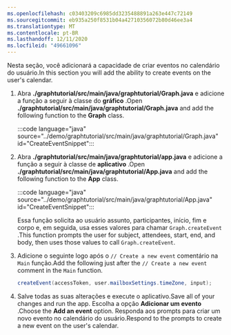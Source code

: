 ```yaml
---
ms.openlocfilehash: c03403209c6985dd3235488891a263e447c72149
ms.sourcegitcommit: eb935a250f8531b04a42710356072b80d46ee3a4
ms.translationtype: MT
ms.contentlocale: pt-BR
ms.lasthandoff: 12/11/2020
ms.locfileid: "49661096"
---
```

<!-- markdownlint-disable MD002 MD041 -->

<span data-ttu-id="a6f7b-101">Nesta seção, você adicionará a capacidade de criar eventos no calendário do usuário.</span><span class="sxs-lookup"><span data-stu-id="a6f7b-101">In this section you will add the ability to create events on the user's calendar.</span></span>

1. <span data-ttu-id="a6f7b-102">Abra **./graphtutorial/src/main/java/graphtutorial/Graph.java** e adicione a função a seguir à classe do **gráfico** .</span><span class="sxs-lookup"><span data-stu-id="a6f7b-102">Open **./graphtutorial/src/main/java/graphtutorial/Graph.java** and add the following function to the **Graph** class.</span></span>

    :::code language="java" source="../demo/graphtutorial/src/main/java/graphtutorial/Graph.java" id="CreateEventSnippet":::

1. <span data-ttu-id="a6f7b-103">Abra **./graphtutorial/src/main/java/graphtutorial/app.java** e adicione a função a seguir à classe de **aplicativo** .</span><span class="sxs-lookup"><span data-stu-id="a6f7b-103">Open **./graphtutorial/src/main/java/graphtutorial/App.java** and add the following function to the **App** class.</span></span>

    :::code language="java" source="../demo/graphtutorial/src/main/java/graphtutorial/App.java" id="CreateEventSnippet":::

    <span data-ttu-id="a6f7b-104">Essa função solicita ao usuário assunto, participantes, início, fim e corpo e, em seguida, usa esses valores para chamar `Graph.createEvent` .</span><span class="sxs-lookup"><span data-stu-id="a6f7b-104">This function prompts the user for subject, attendees, start, end, and body, then uses those values to call `Graph.createEvent`.</span></span>

1. <span data-ttu-id="a6f7b-105">Adicione o seguinte logo após o `// Create a new event` comentário na `Main` função.</span><span class="sxs-lookup"><span data-stu-id="a6f7b-105">Add the following just after the `// Create a new event` comment in the `Main` function.</span></span>

    ```java
    createEvent(accessToken, user.mailboxSettings.timeZone, input);
    ```

1. <span data-ttu-id="a6f7b-106">Salve todas as suas alterações e execute o aplicativo.</span><span class="sxs-lookup"><span data-stu-id="a6f7b-106">Save all of your changes and run the app.</span></span> <span data-ttu-id="a6f7b-107">Escolha a opção **Adicionar um evento** .</span><span class="sxs-lookup"><span data-stu-id="a6f7b-107">Choose the **Add an event** option.</span></span> <span data-ttu-id="a6f7b-108">Responda aos prompts para criar um novo evento no calendário do usuário.</span><span class="sxs-lookup"><span data-stu-id="a6f7b-108">Respond to the prompts to create a new event on the user's calendar.</span></span>
